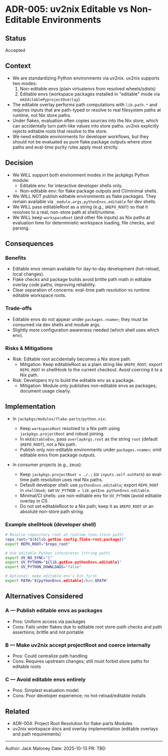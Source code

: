 # ADR-005: uv2nix Editable vs Non-Editable Environments

## Status

Accepted

## Context

- We are standardizing Python environments via uv2nix. uv2nix supports two modes:
  1) Non-editable envs (plain virtualenvs from resolved wheels/sdists)
  2) Editable envs (workspace packages installed in "editable" mode via `mkEditablePyprojectOverlay`)
- The editable overlay performs path computations with `lib.path.*` and requires inputs that are path-typed or resolve to real filesystem paths at runtime, not Nix store paths.
- Under flakes, evaluation often copies sources into the Nix store, which can accidentally turn path-like values into store paths. uv2nix explicitly rejects editable roots that resolve to the store.
- We need editable environments for developer workflows, but they should not be evaluated as pure flake package outputs where store paths and eval-time purity rules apply most strictly.

## Decision

- We WILL support both environment modes in the jackpkgs Python module:
  - Editable env: for interactive developer shells only.
  - Non-editable env: for flake package outputs and CI/minimal shells.
- We WILL NOT publish editable environments as flake packages. They remain available via `_module.args.pythonEnvs.editable` for dev shells.
- We WILL pass editableRoot as a string (e.g., `$REPO_ROOT`) so that it resolves to a real, non-store path at shell/runtime.
- We WILL keep `workspaceRoot` (and other file inputs) as Nix paths at evaluation time for deterministic workspace loading, file checks, and parsing.

## Consequences

### Benefits
- Editable envs remain available for day-to-day development (hot-reload, local changes).
- Flake checks and package builds avoid brittle path math in editable overlay code paths, improving reliability.
- Clear separation of concerns: eval-time path resolution vs runtime editable workspace roots.

### Trade-offs
- Editable envs do not appear under `packages.<name>`; they must be consumed via dev shells and module args.
- Slightly more configuration awareness needed (which shell uses which env).

### Risks & Mitigations
- Risk: Editable root accidentally becomes a Nix store path.
  - Mitigation: Keep editableRoot as a plain string like `$REPO_ROOT`; export `REPO_ROOT` in shellHook to the current checkout. Avoid coercing it to a Nix path.
- Risk: Developers try to build the editable env as a package.
  - Mitigation: Module only publishes non-editable envs as packages; document usage clearly.

## Implementation

- In `jackpkgs/modules/flake-parts/python.nix`:
  - Keep `workspaceRoot` resolved to a Nix path using `jackpkgs.projectRoot` and robust joining.
  - In `mkEditableEnv`, pass `overlayArgs.root` as the string `root` (default `$REPO_ROOT`), not a Nix path.
  - Publish only non-editable environments under `packages.<name>`; omit editable envs from package outputs.

- In consumer projects (e.g., zeus):
  - Keep `jackpkgs.projectRoot = ./.;` (or `inputs.self.outPath`) so eval-time path resolution uses real Nix paths.
  - Default developer shell: use `pythonEnvs.editable`; export `REPO_ROOT` in `shellHook`; set `UV_PYTHON = lib.getExe pythonEnvs.editable`.
  - Minimal/CI shells: use non-editable env for `UV_PYTHON` (avoid editable overlay in CI).
  - Do not set editableRoot to a Nix path; keep it as `$REPO_ROOT` or an absolute non-store path string.

### Example shellHook (developer shell)

```sh
# Resolve repository root at runtime (non-store path)
repo_root="$(${lib.getExe config.flake-root.package})"
export REPO_ROOT="$repo_root"

# Use editable Python interpreter (string path)
export UV_NO_SYNC="1"
export UV_PYTHON="${lib.getExe pythonEnvs.editable}"
export UV_PYTHON_DOWNLOADS="false"

# Optional: make editable env's bin first
export PATH="${pythonEnvs.editable}/bin:$PATH"
```

## Alternatives Considered

### A — Publish editable envs as packages
- Pros: Uniform access via packages
- Cons: Fails under flakes due to editable root store-path checks and path assertions; brittle and not portable

### B — Make uv2nix accept projectRoot and coerce internally
- Pros: Could centralize path handling
- Cons: Requires upstream changes; still must forbid store paths for editable roots

### C — Avoid editable envs entirely
- Pros: Simplest evaluation model
- Cons: Poor developer experience; no hot-reload/editable installs

## Related

- ADR-004: Project Root Resolution for flake-parts Modules
- uv2nix workspace docs and overlay implementation (editable overlays and path requirements)

---

Author: Jack Maloney
Date: 2025-10-13
PR: TBD
